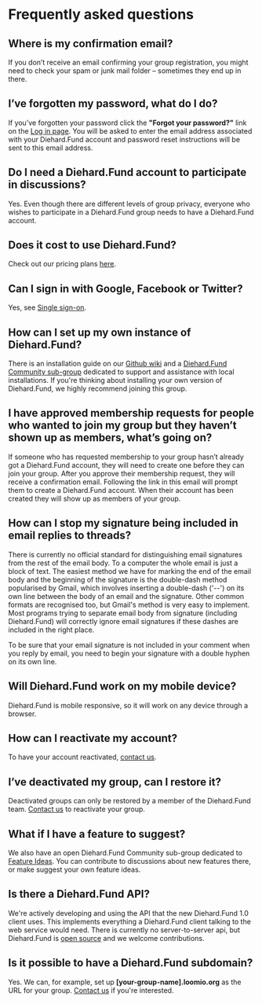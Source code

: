 # Frequently asked questions

## Where is my confirmation email?

If you don’t receive an email confirming your group registration, you might need to check your spam or junk mail folder – sometimes they end up in there.

## I’ve forgotten my password, what do I do?

If you’ve forgotten your password click the **"Forgot your password?"** link on the [Log in page](https://www.loomio.org/users/sign_in). You will be asked to enter the email address associated with your Diehard.Fund account and password reset instructions will be sent to this email address.

## Do I need a Diehard.Fund account to participate in discussions?

Yes. Even though there are different levels of group privacy, everyone who wishes to participate in a Diehard.Fund group needs to have a Diehard.Fund account.

## Does it cost to use Diehard.Fund?

Check out our pricing plans [here](https://www.loomio.org/pricing).

## Can I sign in with Google, Facebook or Twitter?

Yes, see [Single sign-on](getting_started.html#single-sign-on).

## How can I set up my own instance of Diehard.Fund?

There is an installation guide on our [Github wiki](https://github.com/loomio/loomio/wiki) and a [Diehard.Fund Community sub-group](https://www.loomio.org/g/C7I2YAPN/loomio-community-installing-loomio) dedicated to support and assistance with local installations. If you're thinking about installing your own version of Diehard.Fund, we highly recommend joining this group.

## I have approved membership requests for people who wanted to join my group but they haven’t shown up as members, what’s going on?

If someone who has requested membership to your group hasn’t already got a Diehard.Fund account, they will need to create one before they can join your group. After you approve their membership request, they will receive a confirmation email. Following the link in this email will prompt them to create a Diehard.Fund account. When their account has been created they will show up as members of your group.

## How can I stop my signature being included in email replies to threads?

There is currently no official standard for distinguishing email signatures from the rest of the email body. To a computer the whole email is just a block of text. The easiest method we have for marking the end of the email body and the beginning of the signature is the double-dash method popularised by Gmail, which involves inserting a double-dash ('--') on its own line between the body of an email and the signature. Other common formats are recognised too, but Gmail's method is very easy to implement. Most programs trying to separate email body from signature (including Diehard.Fund) will correctly ignore email signatures if these dashes are included in the right place.

To be sure that your email signature is not included in your comment when you reply by email, you need to begin your signature with a double hyphen on its own line.

## Will Diehard.Fund work on my mobile device?

Diehard.Fund is mobile responsive, so it will work on any device through a browser.

## How can I reactivate my account?

To have your account reactivated, [contact us](https://loomio.org/contact).

## I’ve deactivated my group, can I restore it?

Deactivated groups can only be restored by a member of the Diehard.Fund team. [Contact us](https://loomio.org/contact) to reactivate your group.

## What if I have a feature to suggest?

We also have an open Diehard.Fund Community sub-group dedicated to [Feature Ideas](https://www.loomio.org/g/GN7EFQTK/loomio-community-feature-ideas). You can contribute to discussions about new features there, or make suggest your own feature ideas.

## Is there a Diehard.Fund API?

We're actively developing and using the API that the new Diehard.Fund 1.0 client uses. This implements everything a Diehard.Fund client talking to the web service would need. There is currently no server-to-server api, but Diehard.Fund is [open source](http://github.com/loomio/loomio) and we welcome contributions.

## Is it possible to have a Diehard.Fund subdomain?

Yes. We can, for example, set up **[your-group-name].loomio.org** as the URL for your group. [Contact us](https://loomio.org/contact) if you're interested.
